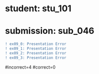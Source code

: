# student: stu_101
# submission: sub_046

```diff
! ex09_0: Presentation Error
! ex09_1: Presentation Error
! ex09_2: Presentation Error
! ex09_3: Presentation Error
```
#incorrect=4
#correct=0
